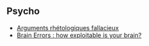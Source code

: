## Psycho

* [Arguments rhétologiques fallacieux](http://infobeautiful4.s3.amazonaws.com/2015/05/1276_Rhetological-Fallacies_FR.png)
* [Brain Errors : how exploitable is your brain?](http://www.brainerrors.com/)
